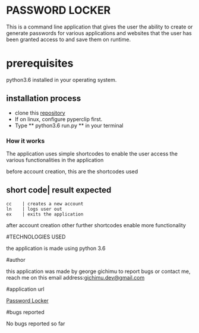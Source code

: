 # PASSWORD LOCKER

This is a command line application that gives the user the ability to create or generate passwords for various applications and websites that the user has been granted access to and save them on runtime.

# prerequisites

python3.6 installed in your operating system.

## installation process

* clone this [repository](https://github.com/gichimux/password-locker)
* If on linux, configure pyperclip first.
* Type ** python3.6 run.py ** in your terminal


### How it works

The application uses simple shortcodes to enable the user access the various functionalities in the application

before account creation, this are the shortcodes used 


short code| result expected       
----------------------------------      
    cc    | creates a new account 
    ln    | logs user out         
    ex    | exits the application 

after account creation other further shortcodes enable more functionality

#TECHNOLOGIES USED

the application is made using python 3.6

#author

this application was made by george gichimu
to report bugs or contact me, reach me on this email address:[gichimu.dev@gmail.com](gichimu.dev@gmail.com)

#application url

[Password Locker](https://github.com/gichimux/password-locker)

#bugs reported

No bugs reported so far

